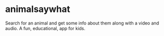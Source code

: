 # animalsaywhat
Search for an animal and get some info about them along with a video and audio. A fun, educational, app for kids.
